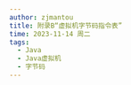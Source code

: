 ```yaml
---
author: zjmantou
title: 附录B“虚拟机字节码指令表”
time: 2023-11-14 周二
tags:
  - Java
  - Java虚拟机
  - 字节码
---
```


